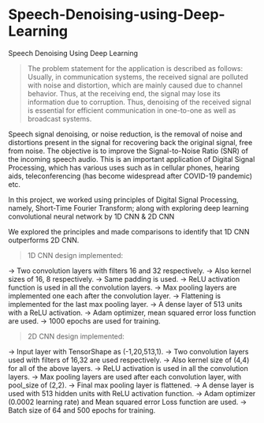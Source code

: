 # Speech-Denoising-using-Deep-Learning
Speech Denoising Using Deep Learning

> The problem statement for the application is described as follows:
Usually, in communication systems, the received signal are polluted with noise and distortion, which are mainly caused due to channel behavior. Thus, at the receiving end, the signal may lose its information due to corruption. Thus, denoising of the received signal is essential for efficient communication in one-to-one as well as broadcast systems. 

Speech signal denoising, or noise reduction, is the removal of noise and distortions present in the signal for recovering back the original signal, free from noise. The objective is to improve the Signal-to-Noise Ratio (SNR) of the incoming speech audio. This is an important application of Digital Signal Processing, which has various uses such as in cellular phones, hearing aids, teleconferencing (has become widespread after COVID-19 pandemic) etc.

In this project, we worked using principles of Digital Signal Processing, namely, Short-Time Fourier Transform; along with exploring deep learning convolutional neural network by 1D CNN & 2D CNN 

We explored the principles and made comparisons to identify that 1D CNN outperforms 2D CNN.

> 1D CNN design implemented:

-> Two convolution layers with filters 16 and 32 respectively.
-> Also kernel sizes of 16, 8 respectively.
-> Same padding is used.
-> ReLU activation function is used in all the convolution layers.
-> Max pooling layers are implemented one each after the convolution layer.
-> Flattening is implemented for the last max pooling layer.
-> A dense layer of 513 units with a ReLU activation.
-> Adam optimizer, mean squared error loss function are used.
-> 1000 epochs are used for training.


> 2D CNN design implemented:

-> Input layer with TensorShape as (-1,20,513,1).
-> Two convolution layers used with filters of 16,32 are used respectively.
-> Also kernel size of (4,4) for all of the above layers.
-> ReLU activation is used in all the convolution layers.
-> Max pooling layers are used after each convolution layer, with pool_size of (2,2).
-> Final max pooling layer is flattened.
-> A dense layer is used with 513 hidden units with ReLU activation function.
-> Adam optimizer (0.0002 learning rate) and Mean squared error Loss function are used.
-> Batch size of 64 and 500 epochs for training.    

